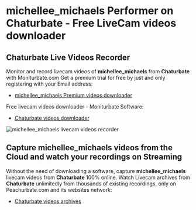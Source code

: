 # michellee_michaels Performer on Chaturbate - Free LiveCam videos downloader

## Chaturbate Live Videos Recorder

Monitor and record livecam videos of **michellee_michaels** from **Chaturbate** with Moniturbate.com
Get a premium trial for free by just and only registering with your Email address:
* [michellee_michaels Premium videos downloader](https://moniturbate.com/request-demo-licence-key.html)

Free livecam videos downloader - Moniturbate Software:
* [Chaturbate videos downloader](https://moniturbate.com/moniturbate-download-software.html)

![michellee_michaels livecam videos recorder](https://peachurnet.com/templates/moniturbate-software.png)


## Capture michellee_michaels videos from the Cloud and watch your recordings on Streaming

Without the need of downloading a software, capture **michellee_michaels** livecam videos from **Chaturbate** 100% online.
Watch Livecam archives from **Chaturbate** unlimitedly from thousands of existing recordings, only on Peachurbate.com and its websites network:
* [Chaturbate videos archives](https://peachurnet.com/)
